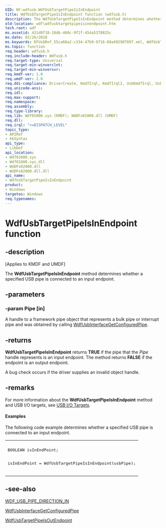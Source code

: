```yaml
---
UID: NF:wdfusb.WdfUsbTargetPipeIsInEndpoint
title: WdfUsbTargetPipeIsInEndpoint function (wdfusb.h)
description: The WdfUsbTargetPipeIsInEndpoint method determines whether a specified USB pipe is connected to an input endpoint.
old-location: wdf\wdfusbtargetpipeisinendpoint.htm
tech.root: wdf
ms.assetid: 431d8f18-18db-460c-9f2f-454a5378825c
ms.date: 02/26/2018
ms.keywords: DFUsbRef_55ca68a2-c334-47b9-9716-68a492987897.xml, WdfUsbTargetPipeIsInEndpoint, WdfUsbTargetPipeIsInEndpoint method, kmdf.wdfusbtargetpipeisinendpoint, wdf.wdfusbtargetpipeisinendpoint, wdfusb/WdfUsbTargetPipeIsInEndpoint
ms.topic: function
req.header: wdfusb.h
req.include-header: Wdfusb.h
req.target-type: Universal
req.target-min-winverclnt: 
req.target-min-winversvr: 
req.kmdf-ver: 1.0
req.umdf-ver: 2.0
req.ddi-compliance: DriverCreate, KmdfIrql, KmdfIrql2, UsbKmdfIrql, UsbKmdfIrql2
req.unicode-ansi: 
req.idl: 
req.max-support: 
req.namespace: 
req.assembly: 
req.type-library: 
req.lib: Wdf01000.sys (KMDF); WUDFx02000.dll (UMDF)
req.dll: 
req.irql: "<=DISPATCH_LEVEL"
topic_type:
- APIRef
- kbSyntax
api_type:
- LibDef
api_location:
- Wdf01000.sys
- Wdf01000.sys.dll
- WUDFx02000.dll
- WUDFx02000.dll.dll
api_name:
- WdfUsbTargetPipeIsInEndpoint
product:
- Windows
targetos: Windows
req.typenames: 
---
```


# WdfUsbTargetPipeIsInEndpoint function


## -description


<p class="CCE_Message">[Applies to KMDF and UMDF]</p>

The <b>WdfUsbTargetPipeIsInEndpoint</b> method determines whether a specified USB pipe is connected to an input endpoint.


## -parameters




### -param Pipe [in]

A handle to a framework pipe object that represents a bulk pipe or interrupt pipe and was obtained by calling <a href="https://msdn.microsoft.com/library/windows/hardware/ff550057">WdfUsbInterfaceGetConfiguredPipe</a>. 


## -returns



<b>WdfUsbTargetPipeIsInEndpoint</b> returns <b>TRUE</b> if the pipe that the <i>Pipe</i> handle represents is an input endpoint. The method returns <b>FALSE</b> if the endpoint is an output endpoint.

A bug check occurs if the driver supplies an invalid object handle.






## -remarks



For more information about the <b>WdfUsbTargetPipeIsInEndpoint</b> method and USB I/O targets, see <a href="https://msdn.microsoft.com/195c0f4b-7f33-428a-8de7-32643ad854c6">USB I/O Targets</a>.


#### Examples

The following code example determines whether a specified USB pipe is connected to an input endpoint.

<div class="code"><span codelanguage=""><table>
<tr>
<th></th>
</tr>
<tr>
<td>
<pre>BOOLEAN isInEndPoint;

isInEndPoint = WdfUsbTargetPipeIsInEndpoint(usbPipe);</pre>
</td>
</tr>
</table></span></div>



## -see-also




<a href="https://msdn.microsoft.com/library/windows/hardware/ff553027">WDF_USB_PIPE_DIRECTION_IN</a>



<a href="https://msdn.microsoft.com/library/windows/hardware/ff550057">WdfUsbInterfaceGetConfiguredPipe</a>



<a href="https://msdn.microsoft.com/library/windows/hardware/ff551153">WdfUsbTargetPipeIsOutEndpoint</a>
 

 

